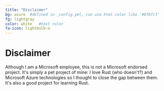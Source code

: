 ```yaml
---
title: "Disclaimer"
bg: azure  #defined in _config.yml, can use html color like '#0fbfcf'
fg: lightgray
color: white   #text color
fa-icon: lightbulb-o
---
```


# Disclaimer

Although I am a Microsoft employee, this is not a Microsoft endorsed project. It's simply a pet project of mine: I love Rust (who doesn't?) and Microsoft Azure technologies so I thought to close the gap between them. It's also a good project for learning Rust.
